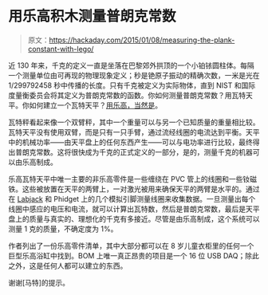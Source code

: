 # 用乐高积木测量普朗克常数

> 原文：<https://hackaday.com/2015/01/08/measuring-the-plank-constant-with-lego/>

近 130 年来，千克的定义一直是坐落在巴黎郊外拱顶的一个小铂铱圆柱体。每隔一个测量单位由可再现的物理现象定义；秒是铯原子振动的精确次数，一米是光在 1/299792458 秒中传播的长度。只有千克被定义为实际物体，直到 NIST 和国际度量衡委员会将其定义为普朗克常数的函数。你如何测量普朗克常数？用瓦特天平。你如何建立一个瓦特天平？[用乐高，当然是](http://arxiv.org/abs/1412.1699)。

瓦特秤看起来像一个双臂秤，其中一个重量可以与另一个已知质量的重量相比较。瓦特天平没有使用双臂，而是只有一只手臂，通过流经线圈的电流达到平衡。天平中的机械功率——由天平盘上的任何东西产生——可以与电功率进行比较，最终得出普朗克常数。这将很快成为千克的正式定义的一部分，是的，测量千克的机器可以由乐高制成。

乐高瓦特天平中唯一主要的非乐高零件是一些缠绕在 PVC 管上的线圈和一些钕磁铁。这些被放置在天平的两臂上，一对激光被用来确保天平的两臂是水平的。通过在 [Labjack](http://labjack.com/u6) 和 Phidget 上的几个模拟引脚测量线圈来收集数据。一旦测量出每个线圈中感应的电压和电流，就可以计算出瓦特数，然后是普朗克常数，最后是天平盘上的质量与真实的、理想化的千克有多接近。尽管是由乐高制成，这个系统可以测量 1 克的质量，不确定度为 1%。

作者列出了一份乐高零件清单，其中大部分都可以在 8 岁儿童衣柜里的任何一个巨型乐高浴缸中找到。BOM 上唯一真正昂贵的项目是一个 16 位 USB DAQ；除此之外，这是任何人都可以建立的东西。

谢谢[马特]的提示。